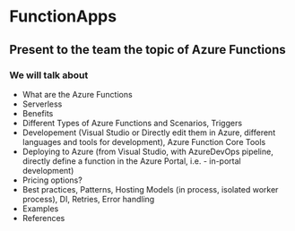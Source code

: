 # FunctionApps

## Present to the team the topic of Azure Functions
### We will talk about

- What are the Azure Functions
- Serverless
- Benefits
- Different Types of Azure Functions and Scenarios, Triggers
- Developement (Visual Studio or Directly edit them in Azure, different languages and tools for development), Azure Function Core Tools
- Deploying to Azure (from Visual Studio, with AzureDevOps pipeline, directly define a function in the Azure Portal, i.e. - in-portal development)
- Pricing options?
- Best practices, Patterns, Hosting Models (in process, isolated worker process), DI, Retries, Error handling
- Examples
- References
